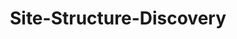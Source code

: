 ---
layout: tag-list
type: tag
title: Site-Structure-Discovery
slug: Site-Structure-Discovery
category: Tag
sidebar: false
description: >
   Vulnerabilidades de entidades externas XML.
---